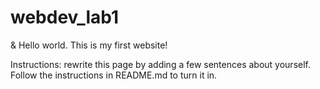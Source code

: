 # webdev_lab1
<!DOCTYPE html>
<html lang="en">
<head>
  <meta charset="utf-8">
  <title>Internet Technologies and Web Design</title>
</head>
<body>
  <p>&amp; Hello world. This is my first website!</p>
  <p>Instructions: rewrite this page by adding a few sentences about yourself. Follow the instructions in README.md to turn it in.</p>
</body>
</html>
